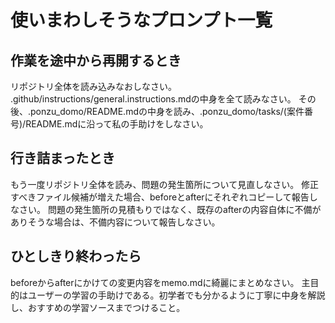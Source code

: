 # 使いまわしそうなプロンプト一覧

## 作業を途中から再開するとき
リポジトリ全体を読み込みなおしなさい。
.github/instructions/general.instructions.mdの中身を全て読みなさい。
その後、.ponzu_domo/README.mdの中身を読み、.ponzu_domo/tasks/(案件番号)/README.mdに沿って私の手助けをしなさい。

## 行き詰まったとき
もう一度リポジトリ全体を読み、問題の発生箇所について見直しなさい。
修正すべきファイル候補が増えた場合、beforeとafterにそれぞれコピーして報告しなさい。
問題の発生箇所の見積もりではなく、既存のafterの内容自体に不備がありそうな場合は、不備内容について報告しなさい。

## ひとしきり終わったら
beforeからafterにかけての変更内容をmemo.mdに綺麗にまとめなさい。
主目的はユーザーの学習の手助けである。初学者でも分かるように丁寧に中身を解説し、おすすめの学習ソースまでつけること。
